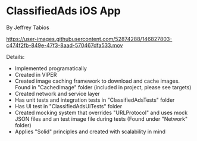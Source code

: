 # ClassifiedAds iOS App
By Jeffrey Tabios

https://user-images.githubusercontent.com/52874288/146827803-c474f2fb-849e-47f3-8aad-570467dfa533.mov

Details:
- Implemented programatically
- Created in VIPER
- Created image caching framework to download and cache images. Found in "CachedImage" folder (included in project, please see targets)
- Created network and service layer
- Has unit tests and integration tests in "ClassifiedAdsTests" folder
- Has UI test in "ClassifiedAdsUITests" folder
- Created mocking system that overrides "URLProtocol" and uses mock JSON files and an test image file during tests (Found under "Network" folder)
- Applies "Solid" principles and created with scalability in mind
